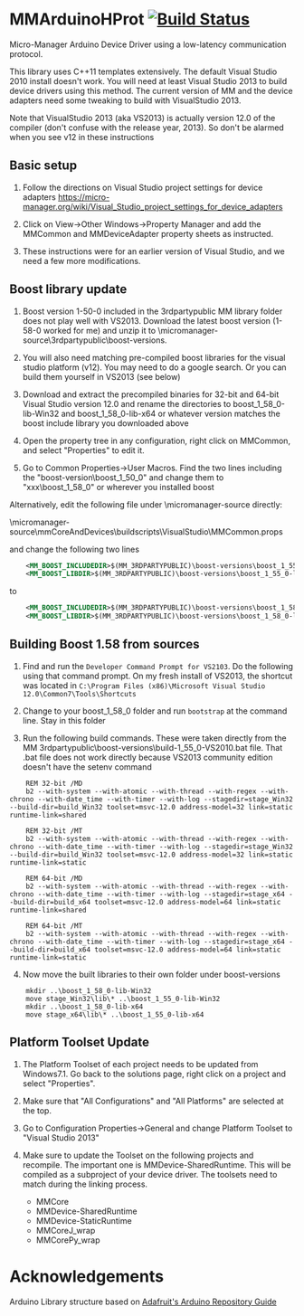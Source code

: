 # MMArduinoHProt [![Build Status](https://travis-ci.com/drjrkuhn/MMArduinoHProt.svg?branch=master)](https://travis-ci.com/drjrkuhn/MMArduinoHProt)


Micro-Manager Arduino Device Driver using a low-latency communication protocol.

This library uses C++11 templates extensively. The default Visual Studio 2010 install doesn't work. 
You will need at least Visual Studio 2013 to build device drivers using this method. 
The current version of MM and the device adapters need some tweaking to 
build with VisualStudio 2013.

Note that VisualStudio 2013 (aka VS2013)
is actually version 12.0 of the compiler (don't confuse with the release year, 2013). 
So don't be alarmed when you see v12 in these instructions

Basic setup
-----------

1. Follow the directions on Visual Studio project settings for device adapters
   https://micro-manager.org/wiki/Visual_Studio_project_settings_for_device_adapters

2. Click on View->Other Windows->Property Manager and add the MMCommon and 
   MMDeviceAdapter property sheets as instructed.
   
3. These instructions were for an earlier version of Visual Studio, and we need
   a few more modifications.
   

Boost library update
--------------------

1. Boost version 1-50-0 included in the 3rdpartypublic MM library folder does not 
   play well with VS2013. Download the latest boost version (1-58-0 worked for me) 
   and unzip it to \micromanager-source\3rdpartypublic\boost-versions.

2. You will also need matching pre-compiled boost libraries for the visual studio 
   platform (v12). You may need to do a google search.  Or you can build them yourself in VS2013 (see below)

3. Download and extract the precompiled binaries for 32-bit and 64-bit Visual Studio 
   version 12.0 and rename the directories to boost_1_58_0-lib-Win32 and 
   boost_1_58_0-lib-x64 or whatever version matches the boost include library you 
   downloaded above

4. Open the property tree in any configuration, right click on MMCommon, and 
   select "Properties" to edit it.

5. Go to Common Properties->User Macros. Find the two lines including the 
   "boost-version\boost_1_50_0" and change them to "xxx\boost_1_58_0" or
   wherever you installed boost

Alternatively, edit the following file under \micromanager-source directly:

  \micromanager-source\mmCoreAndDevices\buildscripts\VisualStudio\MMCommon.props

and change the following two lines
```xml
    <MM_BOOST_INCLUDEDIR>$(MM_3RDPARTYPUBLIC)\boost-versions\boost_1_55_0</MM_BOOST_INCLUDEDIR>
    <MM_BOOST_LIBDIR>$(MM_3RDPARTYPUBLIC)\boost-versions\boost_1_55_0-lib-$(Platform)</MM_BOOST_LIBDIR>
```
to
```xml
    <MM_BOOST_INCLUDEDIR>$(MM_3RDPARTYPUBLIC)\boost-versions\boost_1_58_0</MM_BOOST_INCLUDEDIR>
    <MM_BOOST_LIBDIR>$(MM_3RDPARTYPUBLIC)\boost-versions\boost_1_58_0-lib-$(Platform)</MM_BOOST_LIBDIR>
```

Building Boost 1.58 from sources
--------------------------------

1.  Find and run the `Developer Command Prompt for VS2103`. Do the following using that command prompt. 
    On my fresh install of VS2013, the shortcut was located in
    `C:\Program Files (x86)\Microsoft Visual Studio 12.0\Common7\Tools\Shortcuts`

2.  Change to your boost_1_58_0 folder and run `bootstrap` at the command line. Stay in this folder

3.  Run the following build commands. These were taken directly from the MM 
    3rdpartypublic\boost-versions\build-1_55_0-VS2010.bat file. That .bat file does not work directly because
    VS2013 community edition doesn't have the setenv command

```
    REM 32-bit /MD
    b2 --with-system --with-atomic --with-thread --with-regex --with-chrono --with-date_time --with-timer --with-log --stagedir=stage_Win32 --build-dir=build_Win32 toolset=msvc-12.0 address-model=32 link=static runtime-link=shared
    
    REM 32-bit /MT
    b2 --with-system --with-atomic --with-thread --with-regex --with-chrono --with-date_time --with-timer --with-log --stagedir=stage_Win32 --build-dir=build_Win32 toolset=msvc-12.0 address-model=32 link=static runtime-link=static
    
    REM 64-bit /MD
    b2 --with-system --with-atomic --with-thread --with-regex --with-chrono --with-date_time --with-timer --with-log --stagedir=stage_x64 --build-dir=build_x64 toolset=msvc-12.0 address-model=64 link=static runtime-link=shared
    
    REM 64-bit /MT
    b2 --with-system --with-atomic --with-thread --with-regex --with-chrono --with-date_time --with-timer --with-log --stagedir=stage_x64 --build-dir=build_x64 toolset=msvc-12.0 address-model=64 link=static runtime-link=static
```

4.  Now move the built libraries to their own folder under boost-versions

```
    mkdir ..\boost_1_58_0-lib-Win32
    move stage_Win32\lib\* ..\boost_1_55_0-lib-Win32
    mkdir ..\boost_1_58_0-lib-x64
    move stage_x64\lib\* ..\boost_1_55_0-lib-x64
```

Platform Toolset Update
-----------------------

1. The Platform Toolset of each project needs to be updated from Windows7.1. 
   Go back to the solutions page, right click on a project and select "Properties". 

2. Make sure that "All Configurations" and "All Platforms" are selected at the top.

3. Go to Configuration Properties->General and change Platform Toolset to "Visual Studio 2013"

4. Make sure to update the Toolset on the following projects and recompile. The important one is MMDevice-SharedRuntime. This will be compiled as a subproject of your device driver. The toolsets need
to match during the linking process.

   - MMCore
   - MMDevice-SharedRuntime
   - MMDevice-StaticRuntime
   - MMCoreJ_wrap
   - MMCorePy_wrap
   

Acknowledgements
=================

Arduino Library structure based on [Adafruit's Arduino Repository Guide](https://learn.adafruit.com/the-well-automated-arduino-library/repository)